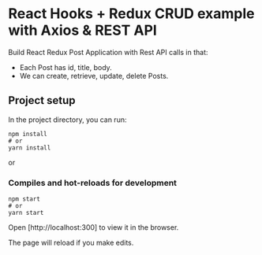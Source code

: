 # React Hooks + Redux CRUD example with Axios & REST API
Build React Redux Post Application with Rest API calls in that:
- Each Post has id, title, body.
- We can create, retrieve, update, delete Posts.

## Project setup

In the project directory, you can run:

```
npm install
# or
yarn install
```

or

### Compiles and hot-reloads for development

```
npm start
# or
yarn start
```

Open [http://localhost:300] to view it in the browser.

The page will reload if you make edits.
